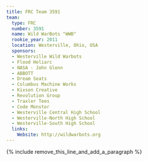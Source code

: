 ```yaml
---
title: FRC Team 3591
team:
  type: FRC
  number: 3591
  name: Wild WarBots "WWB"
  rookie_year: 2011
  location: Westerville, Ohio, USA
  sponsors:
  - Westerville Wild Warbots
  - Flood Heliarc
  - NASA - John Glenn
  - ABBOTT
  - Dream Seats
  - Columbus Machine Works
  - Kixson Creative
  - Revolution Group
  - Traxler Tees
  - Code Monstor
  - Westerville Central High School
  - Westerville-North High School
  - Westerville-South High School
  links:
    Website: http://wildwarbots.org
---
```


{% include remove_this_line_and_add_a_paragraph %}